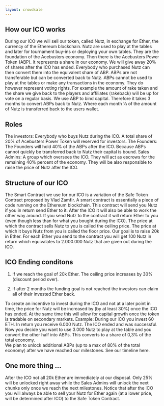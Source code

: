 ```yaml
---
layout: crowdsale
---
```

<h2>How our ICO works</h2>

During our ICO we will sell our token, called Nutz,  in exchange for Ether, the currency of the Ethereum blockchain. Nutz are used to play at the tables and later for tournament buy-ins or deploying your own tables. They are the foundation of the Acebusters economy.
Then there is the Acebusters Power Token (ABP). It represents a share in our economy. We will give away 20% of shares after the ICO has ended. Everybody who purchased Nutz can then convert them into the equivalent share of ABP.
ABPs are not transferable but can be converted back to Nutz. ABPs cannot be used to play at the tables or make any transactions in the economy. They do however represent voting rights. For example the amount of rake taken and the share we give back to the players and affiliates (rakeback) will be up for vote on a regular basis. We use ABP to bind capital. Therefore it takes 3 months to convert ABPs back to Nutz. Where each month ⅓ of the amount of Nutz is transferred back to the users wallet.

<h2>Roles</h2>

The investors: Everybody who buys Nutz during the ICO. A total share of 20% of Acebusters Power Token will reserved for investors.
The Founders: The Founders will hold 40% of the ABPs after the ICO. Because ABPs cannot quickly be transferred back to Nutz their capital is bound.
Sales Admins: A group which oversees the ICO. They will act as escrows for the remaining 40% percent of the economy. They will be also responsible to raise the price of Nutz after the ICO.


<h2>Structure of our ICO</h2>

The Smart Contract we use for our ICO is a variation of the Safe Token Contract proposed by Vlad Zamfir. A smart contract is essentially a piece of code running on the Ethereum blockchain. This contract will send you Nutz if you in return send Ether to it. After the ICO it will also be able to work the other way around. If you send Nutz to the contract it will return Ether to you (even though less than for what you bought during the ICO). The price at which the contract sells Nutz to you is called the ceiling price. The price at which it buys Nutz from you is called the floor price.
Our goal is to raise 20k in Ether.  For each Ether you send to the contract you will get 100 Nutz in return which equivalates to 2.000.000 Nutz that are given out during the ICO.



<h2>ICO Ending conditons</h2>

1. If we reach the goal of 20k Ether. The ceiling price increases by 30% (discount period over).

2. If after 2 months the funding goal is not reached the investors can claim all of their invested Ether back.

To create an incentive to invest during the ICO and not at a later point in time, the price for Nutz will be increased by (by at least 30%) once the ICO has ended. At the same time this will allow for capital growth once the token is tradable on secondary markets.
Example: During our ICO you invest 60 ETH. In return you receive 6.000 Nutz. The ICO ended and was successful. Now you decide you want to use 3.000 Nutz to play at the table and you convert the other half into ABPs. This converts to a share of 0,3% of the total economy.  
We plan to unlock additional ABPs (up to a max of 80% of the total economy) after we have reached our milestones. See our timeline here.

<h2>One more thing …</h2>

After the ICO not all 20k Ether are immediately at our disposal. Only 25% will be unlocked right away while the Sales Admins will unlock the next chunks only once we reach the next milestones. Notice that after the ICO you will always be able to sell your Nutz for Ether again (at a lower price, will be determined after ICO) to the Safe Token Contract.
